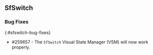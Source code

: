 ## SfSwitch

### Bug Fixes
{:#sfswitch-bug-fixes}
* \#259657 - The `SfSwitch` Visual State Manager (VSM) will now work properly.